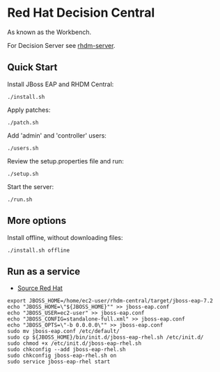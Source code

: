 # Red Hat Decision Central

As known as the Workbench.

For Decision Server see [rhdm-server](../rhdm-server).

## Quick Start

Install JBoss EAP and RHDM Central:
```
./install.sh
```

Apply patches:
```
./patch.sh
```

Add 'admin' and 'controller' users:
```
./users.sh
```

Review the setup.properties file and run:
```
./setup.sh
```

Start the server:
```
./run.sh
```

## More options

Install offline, without downloading files:
```
./install.sh offline
```

## Run as a service

* [Source Red Hat](https://access.redhat.com/documentation/en-us/red_hat_jboss_enterprise_application_platform/7.2/html/installation_guide/configuring_jboss_eap_to_run_as_a_service)

```
export JBOSS_HOME=/home/ec2-user/rhdm-central/target/jboss-eap-7.2
echo "JBOSS_HOME=\"${JBOSS_HOME}"" >> jboss-eap.conf
echo "JBOSS_USER=ec2-user" >> jboss-eap.conf
echo "JBOSS_CONFIG=standalone-full.xml" >> jboss-eap.conf
echo "JBOSS_OPTS=\"-b 0.0.0.0\"" >> jboss-eap.conf
sudo mv jboss-eap.conf /etc/default/
sudo cp ${JBOSS_HOME}/bin/init.d/jboss-eap-rhel.sh /etc/init.d/
sudo chmod +x /etc/init.d/jboss-eap-rhel.sh
sudo chkconfig --add jboss-eap-rhel.sh
sudo chkconfig jboss-eap-rhel.sh on
sudo service jboss-eap-rhel start
